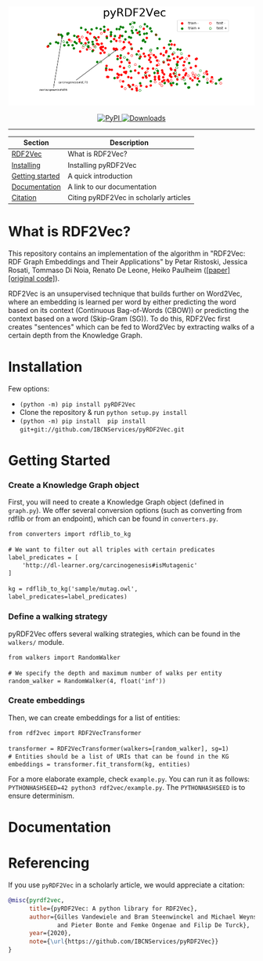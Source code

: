 <div align="center">
	<img src="embeddings.png"></div>
</div>

<p align="center">
    <a href="https://badge.fury.io/py/pyRDF2Vec">
        <img alt="PyPI" src="https://badge.fury.io/py/pyRDF2Vec.svg">
    </a>
    <a href="https://pepy.tech/project/pyrdf2vec">
        <img alt="Downloads" src="https://pepy.tech/badge/pyrdf2vec">
    </a>
</p>

<hr>

| Section | Description |
|-|-|
| [RDF2Vec](#what-is-rdf2vec) | What is RDF2Vec? |
| [Installing](#installation) | Installing pyRDF2Vec |
| [Getting started](#getting-started) | A quick introduction |
| [Documentation](#documentation) | A link to our documentation |
| [Citation](#referencing) | Citing pyRDF2Vec in scholarly articles |

# What is RDF2Vec?

This repository contains an implementation of the algorithm in "RDF2Vec: RDF Graph Embeddings and Their Applications" by Petar Ristoski, Jessica Rosati, Tommaso Di Noia, Renato De Leone, Heiko Paulheim ([[paper]](http://semantic-web-journal.net/content/rdf2vec-rdf-graph-embeddings-and-their-applications-0) [[original code]](http://data.dws.informatik.uni-mannheim.de/rdf2vec/)).

RDF2Vec is an unsupervised technique that builds further on Word2Vec, where an embedding is learned per word by either predicting the word based on its context (Continuous Bag-of-Words (CBOW)) or predicting the context based on a word (Skip-Gram (SG)). To do this, RDF2Vec first creates "sentences" which can be fed to Word2Vec by extracting walks of a certain depth from the Knowledge Graph.

# Installation

Few options:
* `(python -m) pip install pyRDF2Vec`
* Clone the repository & run `python setup.py install`
* `(python -m) pip install  pip install git+git://github.com/IBCNServices/pyRDF2Vec.git`

# Getting Started

### Create a Knowledge Graph object

First, you will need to create a Knowledge Graph object (defined in `graph.py`). We offer several conversion options (such as converting from rdflib or from an endpoint), which can be found in `converters.py`.

```python3
from converters import rdflib_to_kg

# We want to filter out all triples with certain predicates
label_predicates = [
    'http://dl-learner.org/carcinogenesis#isMutagenic'
]

kg = rdflib_to_kg('sample/mutag.owl', label_predicates=label_predicates)
```

### Define a walking strategy

pyRDF2Vec offers several walking strategies, which can be found in the `walkers/` module.

```python3
from walkers import RandomWalker

# We specify the depth and maximum number of walks per entity
random_walker = RandomWalker(4, float('inf'))
```

### Create embeddings

Then, we can create embeddings for a list of entities:

```python3
from rdf2vec import RDF2VecTransformer

transformer = RDF2VecTransformer(walkers=[random_walker], sg=1)
# Entities should be a list of URIs that can be found in the KG
embeddings = transformer.fit_transform(kg, entities)
```

For a more elaborate example, check `example.py`. You can run it as follows: `PYTHONHASHSEED=42 python3 rdf2vec/example.py`. The `PYTHONHASHSEED` is to ensure determinism.

# Documentation


# Referencing

If you use `pyRDF2Vec` in a scholarly article, we would appreciate a citation:

```bibtex
@misc{pyrdf2vec,
      title={pyRDF2Vec: A python library for RDF2Vec},
      author={Gilles Vandewiele and Bram Steenwinckel and Michael Weyns
      		  and Pieter Bonte and Femke Ongenae and Filip De Turck},
      year={2020},
      note={\url{https://github.com/IBCNServices/pyRDF2Vec}}
}
```